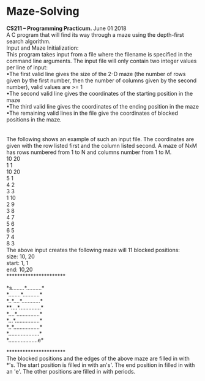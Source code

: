 # Maze-Solving
<b> CS211 – Programming Practicum.  </b>June 01 2018                                                                                                                                                                                                                                      
A C program that will find its way through a maze using the depth-first search algorithm.                                                                                                                                                                                                                                             
Input and Maze Initialization:<br/>                                                                                                                                                                                                                                                                                                                                                                                                                                                                             This program takes input from a file where the filename is specified in the command line arguments.  The input file will only contain two integer values per line of input: <br/>                                                                                                                                                                           •The first valid line gives the size of the 2-D maze (the number of rows given by the first number, then the number of columns given by the second number), valid values are >= 1  <br/>                                                                                                    •The second valid line gives the coordinates of the starting position in the maze  <br/>                                                                    •The third valid line gives the coordinates of the ending position in the maze  <br/>                                                             •The remaining valid lines in the file give the coordinates of blocked positions in the maze. <br/> <br/>                                                  
                                                                                                                                                                                                                  The following shows an example of such an input file.  The coordinates are given with the row listed first and the column listed second.  A maze of NxM has rows numbered from 1 to N and columns number from 1 to M. <br/>                                                    10 20 <br/>                                                                                                                            1 1   <br/>                                                                                                                                               10 20 <br/>                                                                                                                                            5 1   <br/>                                                                                                                                                  4 2   <br/>                                                                                                                                                    3 3   <br/>                                                                                                                                                    1 10  <br/>                                                                                                                                                                                                                                 2 9   <br/>                                                                                                                                                 3 8   <br/>                                                                                                                                               4 7   <br/>                                                                                                                                         5 6   <br/>                                                                                                                                       6 5   <br/>                                                                                                                                         7 4   <br/>                                                                                                                                       8 3   <br/> 
The above input creates the following maze will 11 blocked positions:<br/>                                                                        size: 10, 20 <br/>                                                                                                                              start: 1, 1  <br/>                                                                                                                                  end: 10,20   <br/>
********************** <br />
<p>*s........*..........* <br />
*........*...........* <br />
*..*....*............* <br />
**....*..............* <br />
*....*...............* <br />
*...*................* <br />
*..*.................* <br />
*....................* <br />
*...................e* <br /> </p>
********************** <br />
The blocked positions and the edges of the above maze are filled in with *'s. The start position is filled in with an's'. The end position in filled in with an 'e'. The other positions are filled in with periods. 
